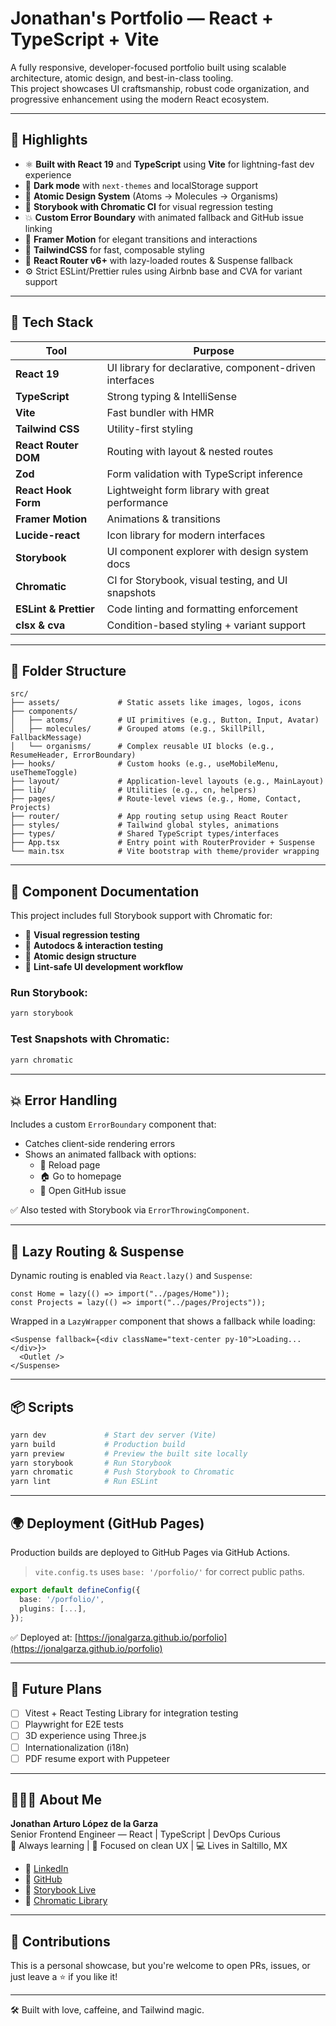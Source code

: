 # Jonathan's Portfolio — React + TypeScript + Vite

A fully responsive, developer-focused portfolio built using scalable architecture, atomic design, and best-in-class tooling.  
This project showcases UI craftsmanship, robust code organization, and progressive enhancement using the modern React ecosystem.

---

## 🧠 Highlights

- ⚛️ **Built with React 19** and **TypeScript** using **Vite** for lightning-fast dev experience
- 🌙 **Dark mode** with `next-themes` and localStorage support
- 🧱 **Atomic Design System** (Atoms → Molecules → Organisms)
- 🧪 **Storybook with Chromatic CI** for visual regression testing
- 💥 **Custom Error Boundary** with animated fallback and GitHub issue linking
- 🎨 **Framer Motion** for elegant transitions and interactions
- 💅 **TailwindCSS** for fast, composable styling
- 🔁 **React Router v6+** with lazy-loaded routes & Suspense fallback
- ⚙️ Strict ESLint/Prettier rules using Airbnb base and CVA for variant support

---

## 🚀 Tech Stack

| Tool                  | Purpose                                                          |
|-----------------------|------------------------------------------------------------------|
| **React 19**          | UI library for declarative, component-driven interfaces          |
| **TypeScript**        | Strong typing & IntelliSense                                    |
| **Vite**              | Fast bundler with HMR                                            |
| **Tailwind CSS**      | Utility-first styling                                            |
| **React Router DOM**  | Routing with layout & nested routes                             |
| **Zod**               | Form validation with TypeScript inference                        |
| **React Hook Form**   | Lightweight form library with great performance                  |
| **Framer Motion**     | Animations & transitions                                         |
| **Lucide-react**      | Icon library for modern interfaces                               |
| **Storybook**         | UI component explorer with design system docs                    |
| **Chromatic**         | CI for Storybook, visual testing, and UI snapshots               |
| **ESLint & Prettier** | Code linting and formatting enforcement                          |
| **clsx & cva**        | Condition-based styling + variant support                        |

---

## 📁 Folder Structure

```
src/
├── assets/             # Static assets like images, logos, icons
├── components/         
│   ├── atoms/          # UI primitives (e.g., Button, Input, Avatar)
│   ├── molecules/      # Grouped atoms (e.g., SkillPill, FallbackMessage)
│   └── organisms/      # Complex reusable UI blocks (e.g., ResumeHeader, ErrorBoundary)
├── hooks/              # Custom hooks (e.g., useMobileMenu, useThemeToggle)
├── layout/             # Application-level layouts (e.g., MainLayout)
├── lib/                # Utilities (e.g., cn, helpers)
├── pages/              # Route-level views (e.g., Home, Contact, Projects)
├── router/             # App routing setup using React Router
├── styles/             # Tailwind global styles, animations
├── types/              # Shared TypeScript types/interfaces
├── App.tsx             # Entry point with RouterProvider + Suspense
└── main.tsx            # Vite bootstrap with theme/provider wrapping
```

---

## 📘 Component Documentation

This project includes full Storybook support with Chromatic for:

- 🧩 **Visual regression testing**
- 🧪 **Autodocs & interaction testing**
- 🧱 **Atomic design structure**
- 🧼 **Lint-safe UI development workflow**

### Run Storybook:

```bash
yarn storybook
```

### Test Snapshots with Chromatic:

```bash
yarn chromatic
```

---

## 💥 Error Handling

Includes a custom `ErrorBoundary` component that:

- Catches client-side rendering errors
- Shows an animated fallback with options:
  - 🔁 Reload page
  - 🏠 Go to homepage
  - 🐛 Open GitHub issue

✅ Also tested with Storybook via `ErrorThrowingComponent`.

---

## 🔀 Lazy Routing & Suspense

Dynamic routing is enabled via `React.lazy()` and `Suspense`:

```tsx
const Home = lazy(() => import("../pages/Home"));
const Projects = lazy(() => import("../pages/Projects"));
```

Wrapped in a `LazyWrapper` component that shows a fallback while loading:

```tsx
<Suspense fallback={<div className="text-center py-10">Loading...</div>}>
  <Outlet />
</Suspense>
```

---

## 📦 Scripts

```bash
yarn dev             # Start dev server (Vite)
yarn build           # Production build
yarn preview         # Preview the built site locally
yarn storybook       # Run Storybook
yarn chromatic       # Push Storybook to Chromatic
yarn lint            # Run ESLint
```

---

## 🌍 Deployment (GitHub Pages)

Production builds are deployed to GitHub Pages via GitHub Actions.

> `vite.config.ts` uses `base: '/porfolio/'` for correct public paths.

```ts
export default defineConfig({
  base: '/porfolio/',
  plugins: [...],
});
```

✅ Deployed at: [https://jonalgarza.github.io/porfolio](https://jonalgarza.github.io/porfolio)

---

## 🧪 Future Plans

- [ ] Vitest + React Testing Library for integration testing
- [ ] Playwright for E2E tests
- [ ] 3D experience using Three.js
- [ ] Internationalization (i18n)
- [ ] PDF resume export with Puppeteer

---

## 🙋🏻‍♂️ About Me

**Jonathan Arturo López de la Garza**  
Senior Frontend Engineer — React | TypeScript | DevOps Curious  
🧠 Always learning | 🎯 Focused on clean UX | 💻 Lives in Saltillo, MX

- 💼 [LinkedIn](https://linkedin.com/in/jonathan-arturo-lopez-de-la-garza)
- 🧠 [GitHub](https://github.com/JonaLGarza)
- 📘 [Storybook Live](https://67faeb0c6c52986ce6872a8d-wmhqxulzdj.chromatic.com/)
- 🧪 [Chromatic Library](https://www.chromatic.com/library?appId=67faeb0c6c52986ce6872a8d)

---

## 🤝 Contributions

This is a personal showcase, but you're welcome to open PRs, issues, or just leave a ⭐ if you like it!

---

🛠 Built with love, caffeine, and Tailwind magic.